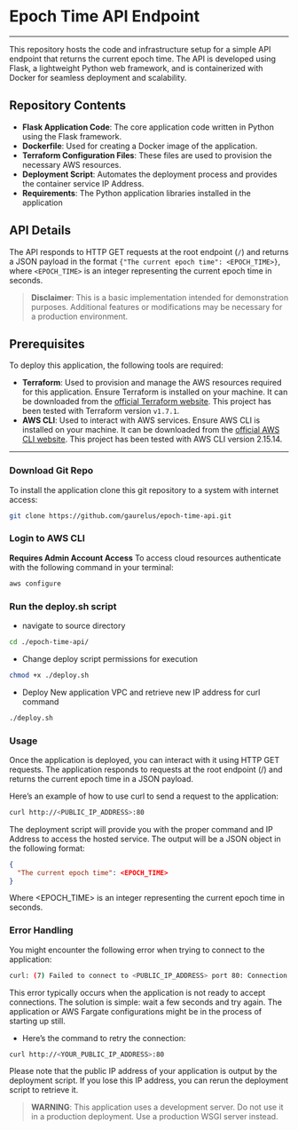 # Epoch Time API Endpoint
---
This repository hosts the code and infrastructure setup for a simple API endpoint that returns the current epoch time. The API is developed using Flask, a lightweight Python web framework, and is containerized with Docker for seamless deployment and scalability.

## Repository Contents

- **Flask Application Code**: The core application code written in Python using the Flask framework.
- **Dockerfile**: Used for creating a Docker image of the application.
- **Terraform Configuration Files**: These files are used to provision the necessary AWS resources.
- **Deployment Script**: Automates the deployment process and provides the container service IP Address.
- **Requirements**: The Python application libraries installed in the application

## API Details

The API responds to HTTP GET requests at the root endpoint (`/`) and returns a JSON payload in the format `{"The current epoch time": <EPOCH_TIME>}`, where `<EPOCH_TIME>` is an integer representing the current epoch time in seconds.

> **Disclaimer**: This is a basic implementation intended for demonstration purposes. Additional features or modifications may be necessary for a production environment.

## Prerequisites

To deploy this application, the following tools are required:

- **Terraform**: Used to provision and manage the AWS resources required for this application. Ensure Terraform is installed on your machine. It can be downloaded from the [official Terraform website](https://www.terraform.io/downloads.html). This project has been tested with Terraform version `v1.7.1`.
- **AWS CLI**: Used to interact with AWS services. Ensure AWS CLI is installed on your machine. It can be downloaded from the [official AWS CLI website](https://docs.aws.amazon.com/cli/latest/userguide/getting-started-install.html). This project has been tested with AWS CLI version 2.15.14.
---

### Download Git Repo


To install the application clone this git repository to a system with internet access:
```bash 
git clone https://github.com/gaurelus/epoch-time-api.git
```

### Login to AWS CLI

**Requires Admin Account Access**
To access cloud resources authenticate with the following command in your terminal:
```bash
aws configure
```
### Run the deploy.sh script

- navigate to source directory
```bash 
cd ./epoch-time-api/ 
```

- Change deploy script permissions for execution
```bash
chmod +x ./deploy.sh
```

- Deploy New application VPC and retrieve new IP address for curl command
```bash
./deploy.sh
```
### Usage
Once the application is deployed, you can interact with it using HTTP GET requests. The application responds to requests at the root endpoint (/) and returns the current epoch time in a JSON payload.

Here’s an example of how to use curl to send a request to the application:

```bash
curl http://<PUBLIC_IP_ADDRESS>:80
```

The deployment script will provide you with the proper command and IP Address to access the hosted service.  The output will be a JSON object in the following format:
```json
{
  "The current epoch time": <EPOCH_TIME>
}
```
Where <EPOCH_TIME> is an integer representing the current epoch time in seconds.

### Error Handling
You might encounter the following error when trying to connect to the application:

```bash
curl: (7) Failed to connect to <PUBLIC_IP_ADDRESS> port 80: Connection refused
```

This error typically occurs when the application is not ready to accept connections. The solution is simple: wait a few seconds and try again. The application or AWS Fargate configurations might be in the process of starting up still.

- Here’s the command to retry the connection:

```bash
curl http://<YOUR_PUBLIC_IP_ADDRESS>:80
```

Please note that the public IP address of your application is output by the deployment script. If you lose this IP address, you can rerun the deployment script to retrieve it.

> **WARNING**: This application uses a development server. Do not use it in a production deployment. Use a production WSGI server instead.

